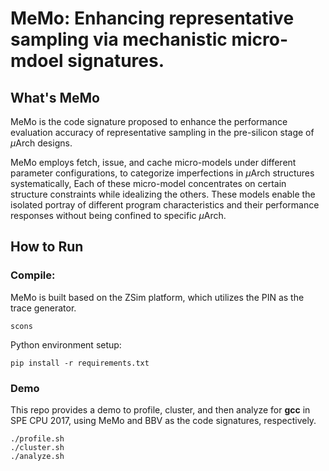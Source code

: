 
# MeMo: Enhancing representative sampling via mechanistic micro-mdoel signatures.

## What's MeMo
MeMo is the code signature proposed to enhance the performance evaluation accuracy of representative sampling in the pre-silicon stage of $\mu$Arch designs.

MeMo employs fetch, issue, and cache micro-models under different parameter configurations, to categorize imperfections in $\mu$Arch structures systematically, 
Each of these micro-model concentrates on certain structure constraints while idealizing the others.
These models enable the isolated portray of different program characteristics and their performance responses without being confined to specific $\mu$Arch.

## How to Run

### Compile:
MeMo is built based on the ZSim platform, which utilizes the PIN as the trace generator.
```shell
scons
```

Python environment setup:
```shell
pip install -r requirements.txt
```

### Demo

This repo provides a demo to profile, cluster, and then analyze for __gcc__ in SPE CPU 2017, using MeMo and BBV as the code signatures, respectively.

```shell
./profile.sh 
./cluster.sh
./analyze.sh
```